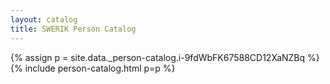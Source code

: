 ```yaml
---
layout: catalog
title: SWERIK Person Catalog
---
```

{% assign p = site.data._person-catalog.i-9fdWbFK67588CD12XaNZBq %}
{% include person-catalog.html p=p %}

